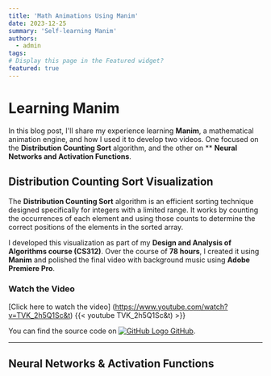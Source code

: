 ```yaml
---
title: 'Math Animations Using Manim'
date: 2023-12-25
summary: 'Self-learning Manim'
authors:
  - admin
tags: 
# Display this page in the Featured widget?
featured: true
---
```

# Learning Manim


In this blog post, I'll share my experience learning **Manim**, a mathematical animation engine, and how I used it to develop two videos. One focused on the **Distribution Counting Sort** algorithm, and the other on ** **Neural Networks and Activation Functions**.

## Distribution Counting Sort Visualization

The **Distribution Counting Sort** algorithm is an efficient sorting technique designed specifically for integers with a limited range. It works by counting the occurrences of each element and using those counts to determine the correct positions of the elements in the sorted array.

I developed this visualization as part of my **Design and Analysis of Algorithms course (CS312)**. Over the course of **78 hours**, I created it using **Manim** and polished the final video with background music using **Adobe Premiere Pro**.

### Watch the Video

[Click here to watch the video] (https://www.youtube.com/watch?v=TVK_2h5Q1Sc&t)
{{< youtube TVK_2h5Q1Sc&t) >}}

You can find the source code on [![GitHub Logo](https://github.githubassets.com/images/modules/logos_page/GitHub-Mark.png) GitHub](https://github.com/AshrafHanyy/Distrubtion_Count_Sort).


---
## Neural Networks & Activation Functions

